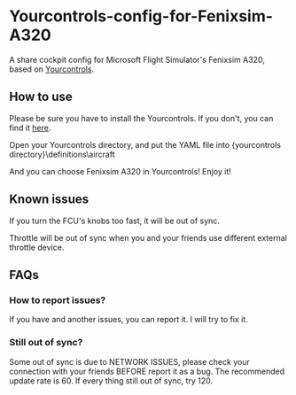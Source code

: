 # Yourcontrols-config-for-Fenixsim-A320
A share cockpit config for Microsoft Flight Simulator's Fenixsim A320, based on [Yourcontrols](https://github.com/Sequal32/yourcontrols).
## How to use
Please be sure you have to install the Yourcontrols. If you don't, you can find it [here](https://github.com/Sequal32/yourcontrols).

Open your Yourcontrols directory, and put the YAML file into \{yourcontrols directory}\definitions\aircraft

And you can choose Fenixsim A320 in Yourcontrols! Enjoy it!
## Known issues
If you turn the FCU's knobs too fast, it will be out of sync.

Throttle will be out of sync when you and your friends use different external throttle device.
## FAQs
### How to report issues?
If you have and another issues, you can report it. I will try to fix it.
### Still out of sync?
Some out of sync is due to NETWORK ISSUES, please check your connection with your friends BEFORE report it as a bug.
The recommended update rate is 60. If every thing still out of sync, try 120.
